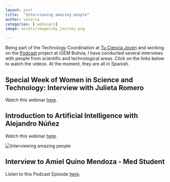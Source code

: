 ```yaml
---
layout: post
title:  "Interviewing amazing people"
author: valeria
categories: [ webinars]
image: assets/images/my_journey.png

---
```

Being part of the Technology Coordination at <a href="https://www.facebook.com/TuCienciaJoven">Tu Ciencia Joven</a> and working on the <a href="https://open.spotify.com/show/1FepUwBlSiNmBvh5kkKsqz?si=hnTcdV2JSY-aRvh79uNrjQ&fbclid=IwAR334LFr5LPaQWrCcxjbUhWyTEfdvKasIzeCAeRCYBsaQJLq-A6ADb6GYvY&nd=1">Podcast</a> project at iGEM Bolivia, I have conducted several interviews with people from scientific and technological areas. Click on the links below to watch the videos. At the moment, they are all in Spanish.

## Special Week of Women in Science and Technology: Interview with Julieta Romero

<!-- <img class="cover-one" src="https:valeriacartagena.com/assets/images/entrevista_julieta.png" alt="Cover1"> -->
Watch this webinar <a href="https://fb.watch/5h9xETpVgm/">here</a>.
<p></p>

## Introduction to Artificial Intelligence with Alejandro Núñez
<!-- <img class="cover-two" src="https:valeriacartagena.com/assets/images/banner_entrevista.png" alt="Cover2"> -->
Watch this webinar <a href="https://www.facebook.com/watch/live/?v=347103873386691&ref=watch_permalink">here</a>.

<img class="featured-image img-fluid" src="https://valeriacartagena.com/assets/images/my_journey.png" alt="Interviewing amazing people">

<p></p>

## Interview to Amiel Quino Mendoza - Med Student
<!-- <img class="cover-three" src="https:valeriacartagena.com/assets/images/entrevista_amiel.png" alt="Cover3"> -->
Listen to this Podcast Episode <a href="https://open.spotify.com/episode/1IWJPh3M4mUhUiTwIzEyxR/">here</a>.
<p></p>